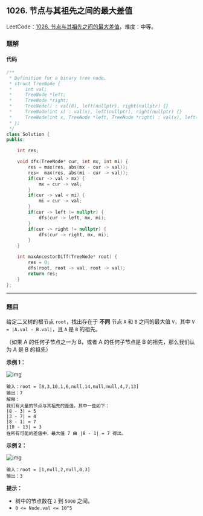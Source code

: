 ## 1026. 节点与其祖先之间的最大差值

LeetCode：[1026. 节点与其祖先之间的最大差值](https://leetcode.cn/problems/maximum-difference-between-node-and-ancestor/)，难度：中等。

### 题解

#### 代码

```c++
/**
 * Definition for a binary tree node.
 * struct TreeNode {
 *     int val;
 *     TreeNode *left;
 *     TreeNode *right;
 *     TreeNode() : val(0), left(nullptr), right(nullptr) {}
 *     TreeNode(int x) : val(x), left(nullptr), right(nullptr) {}
 *     TreeNode(int x, TreeNode *left, TreeNode *right) : val(x), left(left), right(right) {}
 * };
 */
class Solution {
public:

    int res;

    void dfs(TreeNode* cur, int mx, int mi) {
        res = max(res, abs(mx - cur -> val));
        res=  max(res, abs(mi - cur -> val));
        if(cur -> val > mx) {
            mx = cur -> val;
        }
        if(cur -> val < mi) {
            mi = cur -> val;
        }
        if(cur -> left != nullptr) {
            dfs(cur -> left, mx, mi);
        }
        if(cur -> right != nullptr) {
            dfs(cur -> right, mx, mi);
        }
    }

    int maxAncestorDiff(TreeNode* root) {
        res = 0;
        dfs(root, root -> val, root -> val);
        return res;
    }
};
```



---



### 题目

给定二叉树的根节点 `root`，找出存在于 **不同** 节点 `A` 和 `B` 之间的最大值 `V`，其中 `V = |A.val - B.val|`，且 `A` 是 `B` 的祖先。

（如果 A 的任何子节点之一为 B，或者 A 的任何子节点是 B 的祖先，那么我们认为 A 是 B 的祖先）

 

**示例 1：**

![img](https://gitee.com/xwl66/leetcode/raw/master/image/1026-tmp-tree.jpg)

```
输入：root = [8,3,10,1,6,null,14,null,null,4,7,13]
输出：7
解释： 
我们有大量的节点与其祖先的差值，其中一些如下：
|8 - 3| = 5
|3 - 7| = 4
|8 - 1| = 7
|10 - 13| = 3
在所有可能的差值中，最大值 7 由 |8 - 1| = 7 得出。
```

**示例 2：**

![img](https://gitee.com/xwl66/leetcode/raw/master/image/1026-tmp-tree-1.jpg)

```
输入：root = [1,null,2,null,0,3]
输出：3
```

 

**提示：**

- 树中的节点数在 `2` 到 `5000` 之间。
- `0 <= Node.val <= 10^5`


